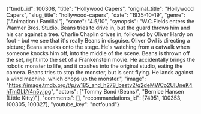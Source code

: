 {"tmdb_id": 100308, "title": "Hollywood Capers", "original_title": "Hollywood Capers", "slug_title": "hollywood-capers", "date": "1935-10-19", "genre": ["Animation / Familial"], "score": "4.5/10", "synopsis": "W.C.Fields enters the Warmer Bros. Studio. Beans tries to drive in, but the guard throws him and his car against a tree. Charlie Chaplin drives in, followed by Oliver Hardy on foot - but we see that it's really Beans in disguise. Oliver Owl is directing a picture; Beans sneaks onto the stage. He's watching from a catwalk when someone knocks him off, into the middle of the scene. Beans is thrown off the set, right into the set of a Frankenstein movie. He accidentally brings the robotic monster to life, and it crashes into the original studio, eating the camera. Beans tries to stop the monster, but is sent flying. He lands against a wind machine. which chops up the monster.", "image": "https://image.tmdb.org/t/p/w185_and_h278_bestv2/q2deMWCo2UIUneK4hTmGLbY4n5y.jpg", "actors": ["Tommy Bond (Beans)", "Bernice Hansen (Little Kitty)"], "comments": [], "recommandations_id": [74951, 100353, 100305, 100327], "youtube_key": "notfound"}